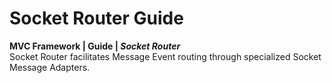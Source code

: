 # Socket Router Guide
**MVC Framework \| Guide \| *Socket Router***  
Socket Router facilitates Message Event routing through specialized Socket Message Adapters.  

